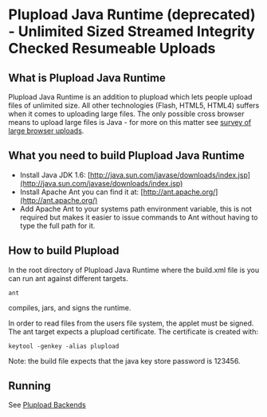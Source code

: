 Plupload Java Runtime (deprecated) - Unlimited Sized Streamed Integrity Checked Resumeable Uploads
=====================================================================================

What is Plupload Java Runtime
-----------------------------
Plupload Java Runtime is an addition to plupload which lets people
upload files of unlimited size. All other technologies (Flash, HTML5,
HTML4) suffers when it comes to uploading large files. The only
possible cross browser means to upload large files is Java - for more
on this matter see [survey of large browser uploads](http://blog.aarhusworks.com/survey-of-large-browser-uploads/).

What you need to build Plupload Java Runtime
--------------------------------------------
* Install Java JDK 1.6: [http://java.sun.com/javase/downloads/index.jsp](http://java.sun.com/javase/downloads/index.jsp)
* Install Apache Ant you can find it at: [http://ant.apache.org/](http://ant.apache.org/)
* Add Apache Ant to your systems path environment variable, this is not required but makes it easier to issue commands to Ant without having to type the full path for it.

How to build Plupload
----------------------

In the root directory of Plupload Java Runtime where the build.xml file is you can run ant against different targets.

`ant`

compiles, jars, and signs the runtime.

In order to read files from the users file system, the applet must be
signed. The ant target expects a plupload certificate. The certificate
is created with:

`keytool -genkey -alias plupload`

Note: the build file expects that the java key store password is 123456.

Running
-------
See [Plupload Backends](https://github.com/jakobadam/plupload-backends)
